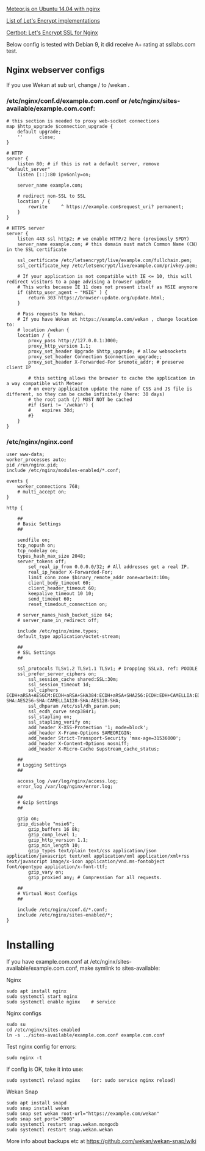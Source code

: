 [Meteor.js on Ubuntu 14.04 with nginx](https://www.digitalocean.com/community/tutorials/how-to-deploy-a-meteor-js-application-on-ubuntu-14-04-with-nginx)

[List of Let's Encrypt implementations](https://community.letsencrypt.org/t/list-of-client-implementations/2103)

[Certbot: Let's Encrypt SSL for Nginx](https://certbot.eff.org)

Below config is tested with Debian 9, it did receive A+ rating at ssllabs.com test.

## Nginx webserver configs

If you use Wekan at sub url, change / to /wekan .

### /etc/nginx/conf.d/example.com.conf or /etc/nginx/sites-available/example.com.conf:

```
# this section is needed to proxy web-socket connections
map $http_upgrade $connection_upgrade {
    default upgrade;
    ''      close;
}

# HTTP
server {
    listen 80; # if this is not a default server, remove "default_server"
    listen [::]:80 ipv6only=on;

    server_name example.com;

    # redirect non-SSL to SSL
    location / {
        rewrite     ^ https://example.com$request_uri? permanent;
    }
}

# HTTPS server
server {
    listen 443 ssl http2; # we enable HTTP/2 here (previously SPDY)
    server_name example.com; # this domain must match Common Name (CN) in the SSL certificate

    ssl_certificate /etc/letsencrypt/live/example.com/fullchain.pem;
    ssl_certificate_key /etc/letsencrypt/live/example.com/privkey.pem;

    # If your application is not compatible with IE <= 10, this will redirect visitors to a page advising a browser update
    # This works because IE 11 does not present itself as MSIE anymore
    if ($http_user_agent ~ "MSIE" ) {
        return 303 https://browser-update.org/update.html;
    }

    # Pass requests to Wekan.
    # If you have Wekan at https://example.com/wekan , change location to:
    # location /wekan {
    location / {
        proxy_pass http://127.0.0.1:3000;
        proxy_http_version 1.1;
        proxy_set_header Upgrade $http_upgrade; # allow websockets
        proxy_set_header Connection $connection_upgrade;;
        proxy_set_header X-Forwarded-For $remote_addr; # preserve client IP

        # this setting allows the browser to cache the application in a way compatible with Meteor
        # on every applicaiton update the name of CSS and JS file is different, so they can be cache infinitely (here: 30 days)
        # the root path (/) MUST NOT be cached
        #if ($uri != '/wekan') {
        #    expires 30d;
        #}
    }
}
```

### /etc/nginx/nginx.conf

```
user www-data;
worker_processes auto;
pid /run/nginx.pid;
include /etc/nginx/modules-enabled/*.conf;

events {
	worker_connections 768;
	# multi_accept on;
}

http {

	##
	# Basic Settings
	##

	sendfile on;
	tcp_nopush on;
	tcp_nodelay on;
	types_hash_max_size 2048;
	server_tokens off;
        set_real_ip_from 0.0.0.0/32; # All addresses get a real IP.
        real_ip_header X-Forwarded-For;
        limit_conn_zone $binary_remote_addr zone=arbeit:10m;
        client_body_timeout 60;
        client_header_timeout 60;
        keepalive_timeout 10 10;
        send_timeout 60;
        reset_timedout_connection on;

	# server_names_hash_bucket_size 64;
	# server_name_in_redirect off;

	include /etc/nginx/mime.types;
	default_type application/octet-stream;

	##
	# SSL Settings
	##

	ssl_protocols TLSv1.2 TLSv1.1 TLSv1; # Dropping SSLv3, ref: POODLE
	ssl_prefer_server_ciphers on;
        ssl_session_cache shared:SSL:30m;
        ssl_session_timeout 1d;
        ssl_ciphers ECDH+aRSA+AESGCM:ECDH+aRSA+SHA384:ECDH+aRSA+SHA256:ECDH:EDH+CAMELLIA:EDH+aRSA:+CAMELLIA256:+AES256:+CAMELLIA128:+AES128:+SSLv3:!aNULL:!eNULL:!LOW:!3DES:!MD5:!EXP:!PSK:!SRP:!DSS:!RC4:!SEED:!ECDSA:CAMELLIA256-SHA:AES256-SHA:CAMELLIA128-SHA:AES128-SHA;
        ssl_dhparam /etc/ssl/dh_param.pem;
        ssl_ecdh_curve secp384r1;
        ssl_stapling on;
        ssl_stapling_verify on;
        add_header X-XSS-Protection '1; mode=block';
        add_header X-Frame-Options SAMEORIGIN;
        add_header Strict-Transport-Security 'max-age=31536000';
        add_header X-Content-Options nosniff;
        add_header X-Micro-Cache $upstream_cache_status;

	##
	# Logging Settings
	##

	access_log /var/log/nginx/access.log;
	error_log /var/log/nginx/error.log;

	##
	# Gzip Settings
	##

	gzip on;
	gzip_disable "msie6";
        gzip_buffers 16 8k;
        gzip_comp_level 1;
        gzip_http_version 1.1;
        gzip_min_length 10;
        gzip_types text/plain text/css application/json application/javascript text/xml application/xml application/xml+rss text/javascript image/x-icon application/vnd.ms-fontobject font/opentype application/x-font-ttf;
        gzip_vary on;
        gzip_proxied any; # Compression for all requests.

	##
	# Virtual Host Configs
	##

	include /etc/nginx/conf.d/*.conf;
	include /etc/nginx/sites-enabled/*;
}
```

# Installing

If you have example.com.conf at /etc/nginx/sites-available/example.com.conf, make symlink to sites-available:

Nginx

```
sudo apt install nginx
sudo systemctl start nginx
sudo systemctl enable nginx    # service
```

Nginx configs

```
sudo su
cd /etc/nginx/sites-enabled
ln -s ../sites-available/example.com.conf example.com.conf
```

Test nginx config for errors:

```
sudo nginx -t
```

If config is OK, take it into use:

```
sudo systemctl reload nginx    (or: sudo service nginx reload)
```

Wekan Snap

```
sudo apt install snapd
sudo snap install wekan
sudo snap set wekan root-url="https://example.com/wekan"
sudo snap set port="3000"
sudo systemctl restart snap.wekan.mongodb
sudo systemctl restart snap.wekan.wekan
```

More info about backups etc at https://github.com/wekan/wekan-snap/wiki
